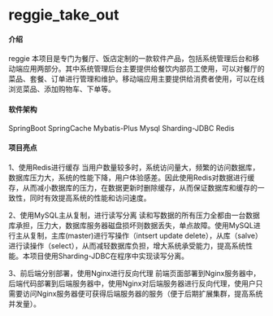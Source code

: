 # reggie_take_out

#### 介绍
reggie 本项目是专门为餐厅、饭店定制的一款软件产品，包括系统管理后台和移动端应用两部分。其中系统管理后台主要提供给餐饮内部员工使用，可以对餐厅的菜品、套餐、订单进行管理和维护。移动端应用主要提供给消费者使用，可以在线浏览菜品、添加购物车、下单等。

#### 软件架构
SpringBoot
SpringCache
Mybatis-Plus
Mysql
Sharding-JDBC
Redis

#### 项目亮点
1、使用Redis进行缓存
当用户数量较多时，系统访问量大，频繁的访问数据库，数据库压力大，系统的性能下降，用户体验感差。因此使用Redis对数据进行缓存，从而减小数据库的压力，在数据更新时删除缓存，从而保证数据库和缓存的一致性，同时有效提高系统的性能和访问速度。

2、使用MySQL主从复制，进行读写分离
读和写数据的所有压力全都由一台数据库承担，压力大，数据库服务器磁盘损坏则数据丢失，单点故障。使用MySQL进行主从复制，主库(master)进行写操作（intsert update delete），从库（salve）进行读操作（select），从而减轻数据库负担，增大系统承受能力，提高系统性能。本项目使用Sharding-JDBC在程序中实现读写分离。


3、前后端分别部署，使用Nginx进行反向代理
前端页面部署到Nginx服务器中，后端代码部署到后端服务器中，使用Nginx对后端服务器进行反向代理，使用户只需要访问Nginx服务器便可获得后端服务器的服务（便于后期扩展集群，提高系统并发量）。
